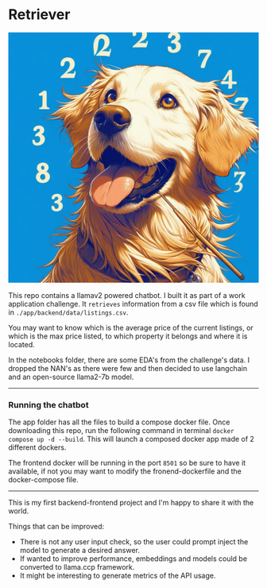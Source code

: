 # Retriever
![img](./app/frontend/props/retriever.jpeg)

This repo contains a llamav2 powered chatbot. I built it as part of a work application challenge.
It ``retrieves`` information from a csv file which is found in ``./app/backend/data/listings.csv``.

You may want to know which is the average price of the current listings, or which is the max price listed, to which 
property it belongs and where it is located.

In the notebooks folder, there are some EDA's from the challenge's data. I dropped the NAN's as there were few and then
decided to use langchain and an open-source llama2-7b model.


---
### Running the chatbot
The app folder has all the files to build a compose docker file. Once downloading this repo, run the following command 
in terminal
``docker compose up -d --build``. This will launch a composed docker app made of 2 different dockers.

The frontend docker will be running in the port ``8501`` so be sure to have it available, if not you may want to modify 
the fronend-dockerfile and the docker-compose file.


---

This is my first backend-frontend project and I'm happy to share it with the world.

Things that can be improved:
* There is not any user input check, so the user could prompt inject the model to generate a desired answer.
* If wanted to improve performance, embeddings and models could be converted to llama.ccp framework.
* It might be interesting to generate metrics of the API usage.



